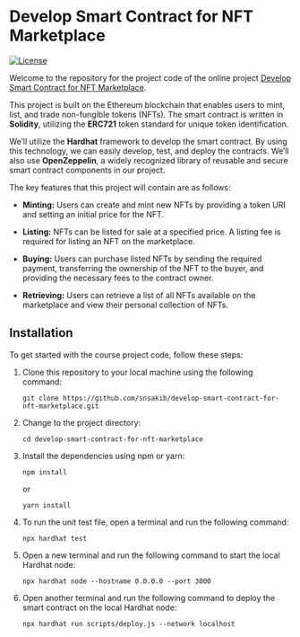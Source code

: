 # Develop Smart Contract for NFT Marketplace

[![License](https://img.shields.io/badge/license-MIT-blue.svg)](https://github.com/your-username/mastering-state-management/blob/main/LICENSE)

Welcome to the repository for the project code of the online project [Develop Smart Contract for NFT Marketplace](https://educat.tv/3HcT7Gu).

This project is built on the Ethereum blockchain that enables users to mint, list, and trade non-fungible tokens (NFTs). The smart contract is written in **Solidity**, utilizing the **ERC721** token standard for unique token identification.

We’ll utilize the **Hardhat** framework to develop the smart contract. By using this technology, we can easily develop, test, and deploy the contracts. We’ll also use **OpenZeppelin**, a widely recognized library of reusable and secure smart contract components in our project.

The key features that this project will contain are as follows:

- **Minting:** Users can create and mint new NFTs by providing a token URI and setting an initial price for the NFT.

- **Listing:** NFTs can be listed for sale at a specified price. A listing fee is required for listing an NFT on the marketplace.

- **Buying:** Users can purchase listed NFTs by sending the required payment, transferring the ownership of the NFT to the buyer, and providing the necessary fees to the contract owner.

- **Retrieving:** Users can retrieve a list of all NFTs available on the marketplace and view their personal collection of NFTs.

## Installation

To get started with the course project code, follow these steps:

1. Clone this repository to your local machine using the following command:

    ```shell
    git clone https://github.com/snsakib/develop-smart-contract-for-nft-marketplace.git
    ```

2. Change to the project directory:

    ```shell
    cd develop-smart-contract-for-nft-marketplace
    ```

3. Install the dependencies using npm or yarn:

    ```shell
    npm install
    ```
    or
    ```shell
    yarn install
    ```

4. To run the unit test file, open a terminal and run the following command:

    ```shell
    npx hardhat test
    ```

5. Open a new terminal and run the following command to start the local Hardhat node:

    ```shell
    npx hardhat node --hostname 0.0.0.0 --port 3000
    ```

6. Open another terminal and run the following command to deploy the smart contract on the local Hardhat node:

    ```shell
    npx hardhat run scripts/deploy.js --network localhost
    ```